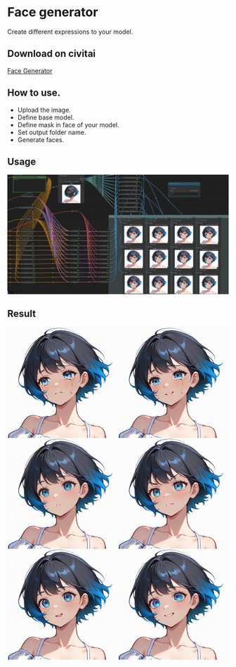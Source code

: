 # Face generator

Create different expressions to your model.

## Download on civitai

<a href="https://civitai.com/models/1182357">Face Generator</a>

## How to use.

* Upload the image.
* Define base model.
* Define mask in face of your model.
* Set output folder name.
* Generate faces.

## Usage
<img src="assets/node.png" alt="Node"/>

## Result
<img src="assets/result.png" alt="Result"/>
